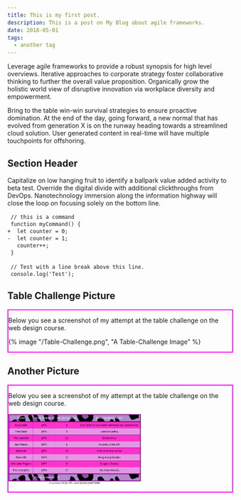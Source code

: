 ```yaml
---
title: This is my first post.
description: This is a post on My Blog about agile frameworks.
date: 2018-05-01
tags:
  - another tag
---
```

<style>
    .container-2{
    width: 100%;
    margin:0 auto;
    border: 2px solid magenta
}
</style>

Leverage agile frameworks to provide a robust synopsis for high level overviews. Iterative approaches to corporate strategy foster collaborative thinking to further the overall value proposition. Organically grow the holistic world view of disruptive innovation via workplace diversity and empowerment.

Bring to the table win-win survival strategies to ensure proactive domination. At the end of the day, going forward, a new normal that has evolved from generation X is on the runway heading towards a streamlined cloud solution. User generated content in real-time will have multiple touchpoints for offshoring.

## Section Header

Capitalize on low hanging fruit to identify a ballpark value added activity to beta test. Override the digital divide with additional clickthroughs from DevOps. Nanotechnology immersion along the information highway will close the loop on focusing solely on the bottom line.

```diff-js
 // this is a command
 function myCommand() {
+  let counter = 0;
-  let counter = 1;
   counter++;
 }

 // Test with a line break above this line.
 console.log('Test');
```
## Table Challenge Picture

<section class= "container-2">

<p> Below you see a screenshot of my attempt at the table challenge on the web design course.</p>

{% image "/Table-Challenge.png", "A Table-Challenge Image" %}

</section>

## Another Picture

<section class = "container-2">

<p> Below you see a screenshot of my attempt at the table challenge on the web design course.</p>

<img src="Table-Challenge.png" alt="Picture of my table" width="300px" />

</section>

